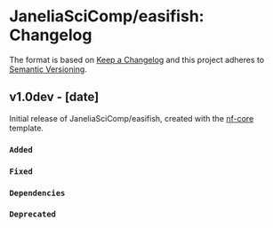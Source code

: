 # JaneliaSciComp/easifish: Changelog

The format is based on [Keep a Changelog](https://keepachangelog.com/en/1.0.0/)
and this project adheres to [Semantic Versioning](https://semver.org/spec/v2.0.0.html).

## v1.0dev - [date]

Initial release of JaneliaSciComp/easifish, created with the [nf-core](https://nf-co.re/) template.

### `Added`

### `Fixed`

### `Dependencies`

### `Deprecated`
